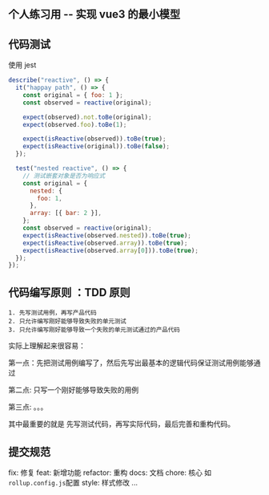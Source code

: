 ## 个人练习用 -- 实现 vue3 的最小模型

## 代码测试

使用 jest

```js
describe("reactive", () => {
  it("happay path", () => {
    const original = { foo: 1 };
    const observed = reactive(original);

    expect(observed).not.toBe(original);
    expect(observed.foo).toBe(1);

    expect(isReactive(observed)).toBe(true);
    expect(isReactive(original)).toBe(false);
  });

  test("nested reactive", () => {
    // 测试嵌套对象是否为响应式
    const original = {
      nested: {
        foo: 1,
      },
      array: [{ bar: 2 }],
    };
    const observed = reactive(original);
    expect(isReactive(observed.nested)).toBe(true);
    expect(isReactive(observed.array)).toBe(true);
    expect(isReactive(observed.array[0])).toBe(true);
  });
});
```

## 代码编写原则 ：TDD 原则

```
1. 先写测试用例，再写产品代码
2. 只允许编写刚好能够导致失败的单元测试
3. 只允许编写刚好能够导致一个失败的单元测试通过的产品代码
```

实际上理解起来很容易：

第一点：先把测试用例编写了，然后先写出最基本的逻辑代码保证测试用例能够通过

第二点: 只写一个刚好能够导致失败的用例

第三点: 。。。

其中最重要的就是 先写测试代码，再写实际代码，最后完善和重构代码。


## 提交规范
fix: 修复
feat: 新增功能
refactor: 重构
docs: 文档
chore: 核心 如 `rollup.config.js`配置
style: 样式修改
...
